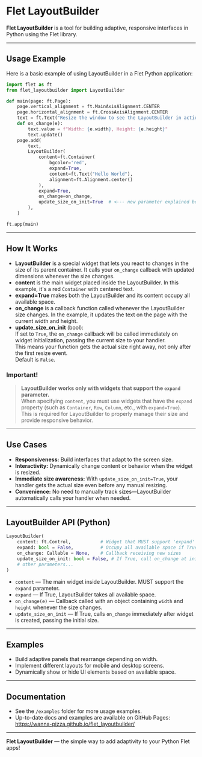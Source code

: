 # Flet LayoutBuilder

**Flet LayoutBuilder** is a tool for building adaptive, responsive interfaces in Python using the Flet library.

---

## Usage Example

Here is a basic example of using LayoutBuilder in a Flet Python application:

```python
import flet as ft
from flet_layoutbuilder import LayoutBuilder

def main(page: ft.Page):
    page.vertical_alignment = ft.MainAxisAlignment.CENTER
    page.horizontal_alignment = ft.CrossAxisAlignment.CENTER
    text = ft.Text("Resize the window to see the LayoutBuilder in action")
    def on_change(e):
        text.value = f"Width: {e.width}, Height: {e.height}"
        text.update()
    page.add(
        text,
        LayoutBuilder(
            content=ft.Container(
                bgcolor='red',
                expand=True,
                content=ft.Text("Hello World"),
                alignment=ft.Alignment.center()
            ),
            expand=True,
            on_change=on_change,
            update_size_on_init=True  # <--- new parameter explained below
        ),
    )

ft.app(main)
```

---

## How It Works

- **LayoutBuilder** is a special widget that lets you react to changes in the size of its parent container. It calls your `on_change` callback with updated dimensions whenever the size changes.
- **content** is the main widget placed inside the LayoutBuilder. In this example, it's a red `Container` with centered text.
- **expand=True** makes both the LayoutBuilder and its content occupy all available space.
- **on_change** is a callback function called whenever the LayoutBuilder size changes. In the example, it updates the text on the page with the current width and height.
- **update_size_on_init** (bool):  
  If set to `True`, the `on_change` callback will be called immediately on widget initialization, passing the current size to your handler.  
  This means your function gets the actual size right away, not only after the first resize event.  
  Default is `False`.

### Important!

> **LayoutBuilder works only with widgets that support the `expand` parameter.**  
> When specifying `content`, you must use widgets that have the `expand` property (such as `Container`, `Row`, `Column`, etc., with `expand=True`).  
> This is required for LayoutBuilder to properly manage their size and provide responsive behavior.

---

## Use Cases

- **Responsiveness:** Build interfaces that adapt to the screen size.
- **Interactivity:** Dynamically change content or behavior when the widget is resized.
- **Immediate size awareness:** With `update_size_on_init=True`, your handler gets the actual size even before any manual resizing.
- **Convenience:** No need to manually track sizes—LayoutBuilder automatically calls your handler when needed.

---

## LayoutBuilder API (Python)

```python
LayoutBuilder(
    content: ft.Control,           # Widget that MUST support 'expand'
    expand: bool = False,          # Occupy all available space if True
    on_change: Callable = None,    # Callback receiving new sizes
    update_size_on_init: bool = False, # If True, call on_change at init with current size
    # other parameters...
)
```

- `content` — The main widget inside LayoutBuilder. MUST support the `expand` parameter.
- `expand` — If True, LayoutBuilder takes all available space.
- `on_change(e)` — Callback called with an object containing `width` and `height` whenever the size changes.
- `update_size_on_init` — If True, calls `on_change` immediately after widget is created, passing the initial size.

---

## Examples

- Build adaptive panels that rearrange depending on width.
- Implement different layouts for mobile and desktop screens.
- Dynamically show or hide UI elements based on available space.

---

## Documentation

- See the `/examples` folder for more usage examples.
- Up-to-date docs and examples are available on GitHub Pages:  
  https://wanna-pizza.github.io/flet_layoutbuilder/

---

**Flet LayoutBuilder** — the simple way to add adaptivity to your Python Flet apps!
